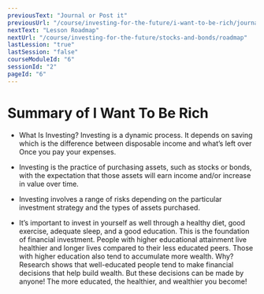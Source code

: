 ```yaml
---
previousText: "Journal or Post it"
previousUrl: "/course/investing-for-the-future/i-want-to-be-rich/journal-or-post-it"
nextText: "Lesson Roadmap"
nextUrl: "/course/investing-for-the-future/stocks-and-bonds/roadmap"
lastLession: "true"
lastSession: "false"
courseModuleId: "6"
sessionId: "2"
pageId: "6"
---
```



# Summary of I Want To Be Rich

- What Is Investing? Investing is a dynamic process. It depends on saving which is the difference between disposable income and what’s left over Once you pay your expenses. 

- Investing is the practice of purchasing assets, such as stocks or bonds, with the expectation that those assets will earn income and/or increase in value over time. 

- Investing involves a range of risks depending on the particular investment strategy and the types of assets purchased.

- It’s important to invest in yourself as well through a healthy diet, good exercise, adequate sleep, and a good education. This is the foundation of financial investment. People with higher educational attainment live healthier and longer lives compared to their less educated peers. Those with higher education   also tend to accumulate more wealth. Why? Research shows that well-educated people tend to make financial decisions that help build wealth. But these decisions can be made by anyone!  The more educated, the healthier, and wealthier you become! 
